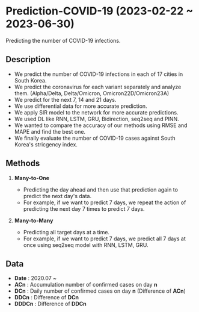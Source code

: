 # Prediction-COVID-19 (2023-02-22 ~ 2023-06-30)
Predicting the number of COVID-19 infections.

## Description
- We predict the number of COVID-19 infections in each of 17 cities in South Korea. <br>
- We predict the coronavirus for each variant separately and analyze them. (Alpha/Delta, Delta/Omicron, Omicron22D/Omicron23A) <br>
- We predict for the next 7, 14 and 21 days. <br>
- We use differential data for more accurate prediction. <br>
- We apply SIR model to the network for more accurate predictions. <br>
- We used DL like RNN, LSTM, GRU, Bidirection, seq2seq and PINN. <br>
- We wanted to compare the accuracy of our methods using RMSE and MAPE and find the best one. <br>
- We finally evaluate the number of COVID-19 cases against South Korea's stricgency index. <br>

## Methods
1. **Many-to-One** 
   - Predicting the day ahead and then use that prediction again to predict the next day's data.
   - For example, if we want to predict 7 days, we repeat the action of predicting the next day 7 times to predict 7 days.
   
2. **Many-to-Many**
   - Predicting all target days at a time.
   - For example, if we want to predict 7 days, we predict all 7 days at once using seq2seq model with RNN, LSTM, GRU.
   
## Data
- **Date** : 2020.07 ~
- **ACn** : Accumulation number of confirmed cases on day **n**
- **DCn** : Daily number of confirmed cases on day **n** (Difference of **ACn**)
- **DDCn** : Difference of **DCn**
- **DDDCn** : Difference of **DDCn**
